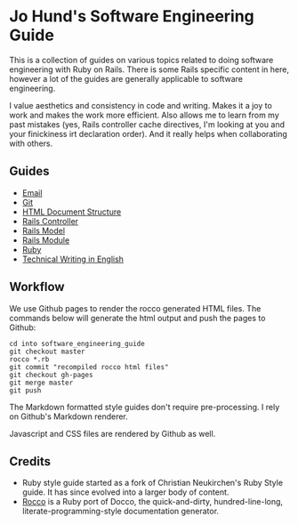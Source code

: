 Jo Hund's Software Engineering Guide
====================================

This is a collection of guides on various topics related to doing software engineering with Ruby
on Rails. There is some Rails specific content in here, however a lot of the guides are generally
applicable to software engineering.

I value aesthetics and consistency in code and writing. Makes it a joy to work and makes the work
more efficient. Also allows me to learn from my past mistakes (yes, Rails controller cache
directives, I'm looking at you and your finickiness irt declaration order). And it really helps
when collaborating with others.


Guides
------

* [Email](software_engineering_guide/blob/master/guides/email.md)
* [Git](software_engineering_guide/blob/master/guides/git.md)
* [HTML Document Structure](software_engineering_guide/blob/master/guides/html_document_structure.md)
* [Rails Controller](http://jhund.github.com/software_engineering_guide/rails_controller.html)
* [Rails Model](http://jhund.github.com/software_engineering_guide/rails_model.html)
* [Rails Module](http://jhund.github.com/software_engineering_guide/rails_module.html)
* [Ruby](http://jhund.github.com/software_engineering_guide/ruby.html)
* [Technical Writing in English](software_engineering_guide/blob/master/guides/technical_writing_english.md)


Workflow
--------

We use Github pages to render the rocco generated HTML files. The commands below will generate the
html output and push the pages to Github:

    cd into software_engineering_guide
    git checkout master
    rocco *.rb
    git commit "recompiled rocco html files"
    git checkout gh-pages
    git merge master
    git push

The Markdown formatted style guides don't require pre-processing. I rely on Github's Markdown
renderer.

Javascript and CSS files are rendered by Github as well.



Credits
-------

* Ruby style guide started as a fork of Christian Neukirchen's Ruby Style guide. It has since
  evolved into a larger body of content.
* [Rocco](http://rtomayko.github.com/rocco/) is a Ruby port of Docco, the quick-and-dirty,
  hundred-line-long, literate-programming-style documentation generator.